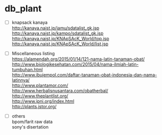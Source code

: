 # db_plant

- [ ] knapsack kanaya <br />
http://kanaya.naist.jp/jamu/sdatalist_gk.jsp <br />
http://kanaya.naist.jp/kampo/sdatalist_gk.jsp <br />
http://kanaya.naist.jp/KNApSAcK_World/top.jsp <br />
http://kanaya.naist.jp/KNApSAcK_World/list.jsp <br />

- [ ] Miscellaneous listing <br />
https://alamendah.org/2015/01/14/121-nama-latin-tanaman-obat/ <br />
http://www.biologikesehatan.com/2015/04/nama-ilmiah-latin-tumbuhan.html <br />
http://www.ibujempol.com/daftar-tanaman-obat-indonesia-dan-nama-latinnya/  <br />
http://www.plantamor.com/  <br />
http://www.herbalisnusantara.com/obatherbal/  <br />
http://www.theplantlist.org/  <br />
http://www.ipni.org/index.html  <br />
http://plants.jstor.org/

- [ ] others <br />
bpom/farit raw data <br />
sony's disertation

